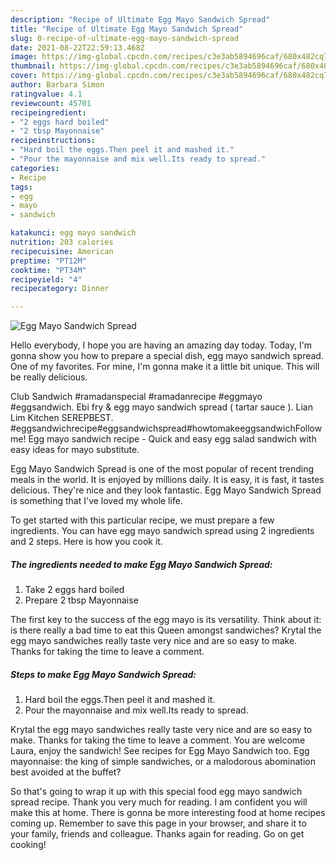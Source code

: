 ```yaml
---
description: "Recipe of Ultimate Egg Mayo Sandwich Spread"
title: "Recipe of Ultimate Egg Mayo Sandwich Spread"
slug: 0-recipe-of-ultimate-egg-mayo-sandwich-spread
date: 2021-08-22T22:59:13.468Z
image: https://img-global.cpcdn.com/recipes/c3e3ab5894696caf/680x482cq70/egg-mayo-sandwich-spread-recipe-main-photo.jpg
thumbnail: https://img-global.cpcdn.com/recipes/c3e3ab5894696caf/680x482cq70/egg-mayo-sandwich-spread-recipe-main-photo.jpg
cover: https://img-global.cpcdn.com/recipes/c3e3ab5894696caf/680x482cq70/egg-mayo-sandwich-spread-recipe-main-photo.jpg
author: Barbara Simon
ratingvalue: 4.1
reviewcount: 45701
recipeingredient:
- "2 eggs hard boiled"
- "2 tbsp Mayonnaise"
recipeinstructions:
- "Hard boil the eggs.Then peel it and mashed it."
- "Pour the mayonnaise and mix well.Its ready to spread."
categories:
- Recipe
tags:
- egg
- mayo
- sandwich

katakunci: egg mayo sandwich 
nutrition: 203 calories
recipecuisine: American
preptime: "PT12M"
cooktime: "PT34M"
recipeyield: "4"
recipecategory: Dinner

---
```



![Egg Mayo Sandwich Spread](https://img-global.cpcdn.com/recipes/c3e3ab5894696caf/680x482cq70/egg-mayo-sandwich-spread-recipe-main-photo.jpg)

Hello everybody, I hope you are having an amazing day today. Today, I'm gonna show you how to prepare a special dish, egg mayo sandwich spread. One of my favorites. For mine, I'm gonna make it a little bit unique. This will be really delicious.

Club Sandwich #ramadanspecial #ramadanrecipe #eggmayo #eggsandwich. Ebi fry &amp; egg mayo sandwich spread ( tartar sauce ). Lian Lim Kitchen SEREPBEST. #eggsandwichrecipe#eggsandwichspread#howtomakeeggsandwichFollow me! Egg mayo sandwich recipe - Quick and easy egg salad sandwich with easy ideas for mayo substitute.

Egg Mayo Sandwich Spread is one of the most popular of recent trending meals in the world. It is enjoyed by millions daily. It is easy, it is fast, it tastes delicious. They're nice and they look fantastic. Egg Mayo Sandwich Spread is something that I've loved my whole life.


To get started with this particular recipe, we must prepare a few ingredients. You can have egg mayo sandwich spread using 2 ingredients and 2 steps. Here is how you cook it.

<!--inarticleads1-->

##### The ingredients needed to make Egg Mayo Sandwich Spread:

1. Take 2 eggs hard boiled
1. Prepare 2 tbsp Mayonnaise


The first key to the success of the egg mayo is its versatility. Think about it: is there really a bad time to eat this Queen amongst sandwiches? Krytal the egg mayo sandwiches really taste very nice and are so easy to make. Thanks for taking the time to leave a comment. 

<!--inarticleads2-->

##### Steps to make Egg Mayo Sandwich Spread:

1. Hard boil the eggs.Then peel it and mashed it.
1. Pour the mayonnaise and mix well.Its ready to spread.


Krytal the egg mayo sandwiches really taste very nice and are so easy to make. Thanks for taking the time to leave a comment. You are welcome Laura, enjoy the sandwich! See recipes for Egg Mayo Sandwich too. Egg mayonnaise: the king of simple sandwiches, or a malodorous abomination best avoided at the buffet? 

So that's going to wrap it up with this special food egg mayo sandwich spread recipe. Thank you very much for reading. I am confident you will make this at home. There is gonna be more interesting food at home recipes coming up. Remember to save this page in your browser, and share it to your family, friends and colleague. Thanks again for reading. Go on get cooking!
